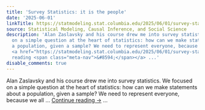 ```yaml
---
title: 'Survey Statistics: it is the people'
date: '2025-06-01'
linkTitle: https://statmodeling.stat.columbia.edu/2025/06/01/survey-statistics-it-is-the-people/
source: Statistical Modeling, Causal Inference, and Social Science
description: 'Alan Zaslavsky and his course drew me into survey statistics. We focused
  on a simple question at the heart of statistics: how can we make statements about
  a population, given a sample? We need to represent everyone, because we all &#8230;
  <a href="https://statmodeling.stat.columbia.edu/2025/06/01/survey-statistics-it-is-the-people/">Continue
  reading <span class="meta-nav">&#8594;</span></a> ...'
disable_comments: true
---
```

Alan Zaslavsky and his course drew me into survey statistics. We focused on a simple question at the heart of statistics: how can we make statements about a population, given a sample? We need to represent everyone, because we all &#8230; <a href="https://statmodeling.stat.columbia.edu/2025/06/01/survey-statistics-it-is-the-people/">Continue reading <span class="meta-nav">&#8594;</span></a> ...